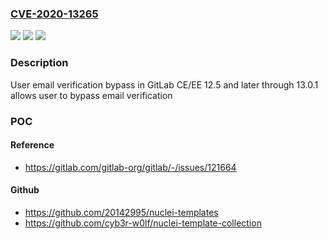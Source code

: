 ### [CVE-2020-13265](https://cve.mitre.org/cgi-bin/cvename.cgi?name=CVE-2020-13265)
![](https://img.shields.io/static/v1?label=Product&message=GitLab&color=blue)
![](https://img.shields.io/static/v1?label=Version&message=n%2Fa&color=blue)
![](https://img.shields.io/static/v1?label=Vulnerability&message=Insufficient%20verification%20of%20data%20authenticity%20in%20GitLab&color=brighgreen)

### Description

User email verification bypass in GitLab CE/EE 12.5 and later through 13.0.1 allows user to bypass email verification

### POC

#### Reference
- https://gitlab.com/gitlab-org/gitlab/-/issues/121664

#### Github
- https://github.com/20142995/nuclei-templates
- https://github.com/cyb3r-w0lf/nuclei-template-collection

